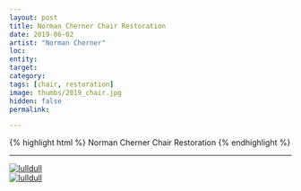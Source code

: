 ```yaml
---
layout: post
title: Norman Cherner Chair Restoration
date: 2019-06-02
artist: "Norman Cherner"
loc: 
entity: 
target: 
category: 
tags: [chair, restoration]
image: thumbs/2019_chair.jpg
hidden: false
permalink:

---
```




{% highlight html %}
Norman Cherner Chair Restoration
{% endhighlight %}

---


<div class="post_image">
	<a href="{{ site.baseurl }}/images/posts/2019_chair/001.jpg" target="_blank">
	<img src="{{ site.baseurl }}/images/posts/2019_chair/001.jpg" alt="lulldull"></a>
</div>

<div class="post_image">
	<a href="{{ site.baseurl }}/images/posts/2019_chair/002.jpg" target="_blank">
	<img src="{{ site.baseurl }}/images/posts/2019_chair/002.jpg" alt="lulldull"></a>
</div>